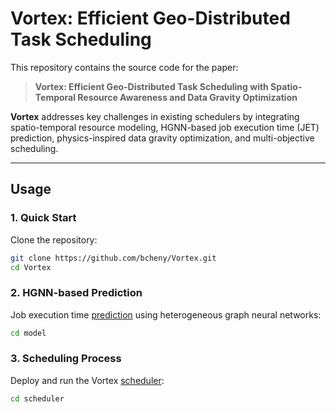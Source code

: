 # Vortex: Efficient Geo-Distributed Task Scheduling

This repository contains the source code for the paper:

> **Vortex: Efficient Geo-Distributed Task Scheduling with Spatio-Temporal Resource Awareness and Data Gravity Optimization**

**Vortex** addresses key challenges in existing schedulers by integrating spatio-temporal resource modeling, HGNN-based job execution time (JET) prediction, physics-inspired data gravity optimization, and multi-objective scheduling.

---

## Usage

### 1. Quick Start

Clone the repository:

```bash
git clone https://github.com/bcheny/Vortex.git
cd Vortex
```

### 2. HGNN-based Prediction

Job execution time [prediction](model/README.md) using heterogeneous graph neural networks:
```bash
cd model
```

### 3. Scheduling Process

Deploy and run the Vortex [scheduler](scheduler/README.md):

```bash
cd scheduler
```
